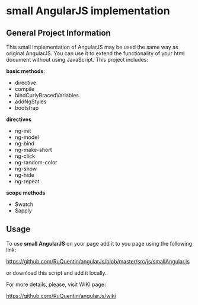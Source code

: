 small AngularJS implementation
=====================

General Project Information
-----------------------------------
This small implementation of AngularJS may be used the same way as original AngularJS.
You can use it to extend the functionality of your html document without using JavaScript.
This project includes:


**basic methods**:
* directive
* compile
* bindCurlyBracedVariables
* addNgStyles
* bootstrap


**directives**
* ng-init
* ng-model
* ng-bind
* ng-make-short
* ng-click
* ng-random-color
* ng-show
* ng-hide
* ng-repeat


**scope methods**
* $watch
* $apply


Usage
-----------------------------------
To use **small AngularJS** on your page add it to you page using the following link:

https://github.com/RuQuentin/angularJs/blob/master/src/js/smallAngular.js

or download this script and add it locally.


For more details, please, visit WIKI page:

https://github.com/RuQuentin/angularJs/wiki